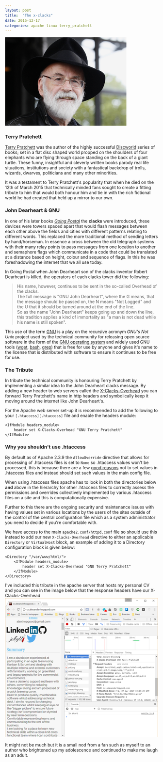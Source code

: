 ```yaml
---
layout: post
title:  "The x-clacks"
date: 2015-12-17
categories: apache linux terry_pratchett
---
```


<img src="/assets/TerryPratchett.jpg" alt="Terry Pratchett Image" width="400">

### Terry Pratchett
[Terry Pratchett][Terry Pratchett] was the author of the highly successful [Discworld][Discworld] series of books; set in a flat disc shaped world propped on the shoulders of four elephants who are flying through space standing on the back of a giant turtle.
These funny, insightful and cleverly written books parody real life situations, institutions and society with a fantastical backdrop of trolls, wizards, dwarves, politicians and many other minorities.

It was a testament to Terry Pratchett's popularity that when he died on the 12th of March 2015 that technically minded fans sought to create a fitting tribute to him that would both honour him and tie in with the rich fictional world he had created that held up a mirror to our own.

### John Dearheart & GNU
In one of his later books *[Going Postal][Going Postal]* the **clacks** were introduced, these devices were towers spaced apart that would flash messages between each other above the fields and cities with different patterns relating to different words. This replaced the more traditional method of sending letters by hand/horseman.
In essence a cross between the old telegraph systems with their many relay points to pass messages from one location to another and semaphore flags which communicate in a code that could be translated at a distance based on height, colour and sequence of flags.
In this he was foreshadowing the internet that we all use today.

In Going Postal when John Dearheart son of the clacks inventor Robert Dearheart is killed, the operators of each clacks tower did the following:

> His name, however, continues to be sent in the so-called Overhead of the clacks.   
> The full message is "GNU John Dearheart", where the G means, that the message should be passed on, the N means "Not Logged" and the U that it should be turned around at the end of the line.   
> So as the name "John Dearheart" keeps going up and down the line, this tradition applies a kind of immortality as "a man is not dead while his name is still spoken".

This use of the term [GNU][GNU] is a play on the recursive acronym *GNU's Not Unix* project used by the technical community for releasing open source software in the form of the [GNU operating system][GNU OS] and widely used GNU tools ([wget][wget], [bash][bash], [grep][grep]) that is free for use by anyone and gives it's name to the license that is distributed with software to ensure it continues to be free for use.

### The Tribute
In tribute the technical community is honouring Terry Pratchett by implementing a similar idea to the John Dearheart clacks message.
By adding a new header to web servers called the [X-Clacks-Overhead][x-clacks-overhead] you can forward Terry Pratchett's name in http headers and symbolically keep it moving around the internet like John Dearheart's.

For the Apache web server set-up it is recommended to add the following to your `[.htaccess][.htaccess]` file and enable the headers module:  
```
<IfModule headers_module>
  	header set X-Clacks-Overhead "GNU Terry Pratchett"
</IfModule>
```

### Why you shouldn't use .htaccess
By default as of Apache 2.3.9 the `AllowOverride` directive that allows for processing of .htaccess files is set to `None` so .htaccess values won't be processed, this is because there are a few [good reasons][dontusehtaccess] not to set values in .htaccess files and instead should set such values in the main config file.  

When using .htaccess files apache has to look in both the directories below **and** above in the hierarchy for other .htaccess files to correctly assess the permissions and overrides collectively implemented by various .htaccess files on a site and this is computationally expensive.

Further to this there are the ongoing security and maintenance issues with having values set in various locations by the users of the sites outside of the control of the central configuration file which as a system administrator you need to decide if you're comfortable with.

We have access to the main `apache2.conf/httpd.conf` file so should use this instead to add our new `X-Clacks-Overhead` directive to either an applicable `Directory` or `VirtualHost` block, an example of adding it to a Directory configuration block is given below:
```
<Directory "/var/www/html/">
	<IfModule headers_module>
		header set X-Clacks-Overhead "GNU Terry Pratchett"
	</IfModule>
</Directory>
```

I've included this tribute in the apache server that hosts my personal CV and you can see in the image below that the response headers have our X-Clacks-Overhead
<img src="/assets/X-Clacks-Overhead-in-action.png" alt="The X-Clacks-Overhead in action">

It might not be much but it is a small nod from a fan such as myself to an author who brightened up my adolescence and continued to make me laugh as an adult.

[Terry Pratchett]:	https://en.wikipedia.org/wiki/Terry_Pratchett
[Discworld]:		https://www.terrypratchettbooks.com/discworld-reading-order/
[Going Postal]:		https://en.wikipedia.org/wiki/Going_Postal
[GNU]:				https://en.wikipedia.org/wiki/GNU_Project
[GNU OS]:			https://www.gnu.org/home.en.html
[wget]:				https://www.gnu.org/software/wget/
[bash]:				https://en.wikipedia.org/wiki/Bash_(Unix_shell)
[grep]:				https://en.wikipedia.org/wiki/Grep
[x-clacks-overhead]:https://www.gnuterrypratchett.com/
[.htaccess]:		https://www.gnuterrypratchett.com/#apache
[dontusehtaccess]:	https://httpd.apache.org/docs/current/howto/htaccess.html#when
